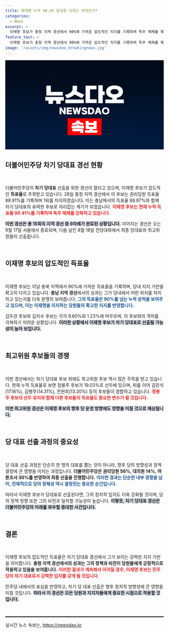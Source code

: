 ```yaml
---
title: 확대명 누적 90.4% 달성한 이유는 무엇인가?
categories:
  - News
excerpt: >
  이재명 후보가 충청 지역 경선에서 90%에 가까운 압도적인 지지를 기록하며 독주 체제를 확립했습니다. 8월 18일 전당대회에서 당 대표로 확정될 가능성이 커지면서 민주당 내 표심의 향방이 주목받고 있습니다.
feature_text: >
  이재명 후보가 충청 지역 경선에서 90%에 가까운 압도적인 지지를 기록하며 독주 체제를 확립했습니다. 8월 18일 전당대회에서 당 대표로 확정될 가능성이 커지면서 민주당 내 표심의 향방이 주목받고 있습니다.
image: '/assets/img/newsdao_breakingnews.jpg'
---
```


<p><img src="/assets/img/newsdao_breakingnews.jpg" alt="koreaapp 속보" /></p>

<h2 data-ke-size="size26">더불어민주당 차기 당대표 경선 현황</h2>

<p data-ke-size="size16">&nbsp;</p>

<p>더불어민주당의 <b>차기 당대표</b> 선출을 위한 경선이 열리고 있으며, 이재명 후보가 압도적인 <b>득표율</b>로 주목받고 있습니다. 28일 충청 지역 경선에서 이 후보는 권리당원 득표율 88.91%를 기록하며 1위를 차지하였습니다. 이는 충남에서의 득표율 88.87%와 함께 차기 당대표의 유력한 후보로 자리잡는 계기가 되었습니다. <b><span style="color: #ee2323;">이재명 후보는 현재 누적 득표율 90.41%를 기록하며 독주 체제를 강화하고 있습니다.</span></b> </p>

<p><b><span style="background-color: #21538527;">이번 경선은 총 15회의 지역 경선 중 9차례가 완료된 상황입니다.</span></b> 이어지는 경선은 오는 9월 17일 서울에서 종료되며, 다음 날인 8월 18일 전당대회에서 최종 당대표와 최고위원들이 선출됩니다. </p>

<p data-ke-size="size16">&nbsp;</p>

<h2 data-ke-size="size26">이재명 후보의 압도적인 득표율</h2>

<p data-ke-size="size16">&nbsp;</p>

<p>이재명 후보는 이날 충북 지역에서 90%에 가까운 득표율을 기록하며, 당내 지지 기반을 확고히 다지고 있습니다. <b>충남 지역 경선</b>에서의 성과는 그가 당내에서 어떤 위치를 차지하고 있는지를 더욱 분명히 보여줍니다. <b><span style="color: #1a5490;">그의 득표율은 90%를 넘는 누적 성적을 보여주고 있으며, 이는 이재명을 지지하는 당원들의 확고한 지지를 반영합니다.</span></b> </p>

<p>김두관 후보와 김지수 후보는 각각 9.60%와 1.23%에 머무르며, 이 후보와의 격차를 극복하기 어려운 상황입니다. <b><span style="background-color: #21538527;">이러한 상황에서 이재명 후보가 차기 당대표로 선출될 가능성이 높아 보입니다.</span></b> </p>

<p data-ke-size="size16">&nbsp;</p>

<h2 data-ke-size="size26">최고위원 후보들의 경쟁</h2>

<p data-ke-size="size16">&nbsp;</p>

<p>이번 경선에서는 차기 당대표 후보 외에도 최고위원 후보 역시 많은 주목을 받고 있습니다. 현재 누적 득표율로 보면 정봉주 후보가 19.03%로 선두에 있으며, 뒤를 이어 김민석(17.16%), 김병주(14.31%), 전현희(13.20%) 등의 후보들이 경합하고 있습니다. <b><span style="color: #ee2323;">정봉주 후보의 선두 유지와 함께 다른 후보들의 득표율도 중요한 변수가 될 것입니다.</span></b> </p>

<p><b><span style="background-color: #21538527;">이번 최고위원 경선은 이재명 후보의 향후 당 운영 방향에도 영향을 미칠 것으로 예상됩니다.</span></b> </p>

<p data-ke-size="size16">&nbsp;</p>

<h2 data-ke-size="size26">당 대표 선출 과정의 중요성</h2>

<p data-ke-size="size16">&nbsp;</p>

<p>당 대표 선출 과정은 단순히 한 명의 대표를 뽑는 것이 아니라, 향후 당의 방향성과 정책 결정에 큰 영향을 미치는 과정입니다. <b>더불어민주당은 권리당원 56%, 대의원 14%, 여론조사 30%를 반영하여 최종 선출을 진행합니다.</b> <b><span style="color: #1a5490;">이러한 경과는 단순한 내부 경쟁을 넘어, 전체적으로 당의 정체성 역시 결정짓는 중요한 순간입니다.</span></b> </p>

<p>따라서 이재명 후보가 당대표로 선출된다면, 그의 정치적 입지도 더욱 강화될 것이며, 당의 정책 방향 또한 그의 비전과 일치할 가능성이 높습니다. <b><span style="background-color: #21538527;">이렇듯, 차기 당대표 경선은 더불어민주당의 미래를 좌우할 중대한 사건입니다.</span></b> </p>

<p data-ke-size="size16">&nbsp;</p>

<h2 data-ke-size="size26">결론</h2>

<p data-ke-size="size16">&nbsp;</p>

<p>이재명 후보의 압도적인 득표율은 차기 당대표 경선에서 그가 보이는 강력한 지지 기반을 의미합니다. <b>충청 지역 경선에서의 성과는 그의 정책과 비전이 당원들에게 긍정적으로 작용하고 있음을 보여줍니다.</b> <b><span style="color: #ee2323;">이러한 결과가 계속해서 이어질 경우, 이재명 후보는 민주당의 차기 대표로서 강력한 입지를 갖게 될 것입니다.</span></b> </p>

<p>민주당 내에서의 표심을 반영하고, 차기 당 대표 선출은 향후 정치적 방향성에 큰 영향을 미칠 것입니다. <b><span style="background-color: #21538527;">따라서 이 경선은 모든 당원과 지지자들에게 중요한 시점으로 작용할 것입니다.</span></b> </p>

<p data-ke-size="size16">&nbsp;</p>

<hr style="height:3px; border:none; color:#333; background-color:#333;" />
실시간 뉴스 속보는, <a href="https://newsdao.kr" rel="dofollow">https://newsdao.kr</a>


